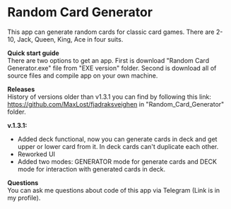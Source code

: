 # Random Card Generator
This app can generate random cards for classic card games. There are 2-10, Jack, Queen, King, Ace in four suits.

__Quick start guide__ <br />
There are two options to get an app. First is download "Random Card Generator.exe" file from "EXE version" folder. Second is download all of source files and compile app on your own machine.

__Releases__ <br />
History of versions older than v1.3.1 you can find by following this link: https://github.com/MaxLost/fjadraksveighen in "Random_Card_Generator" folder.

__v.1.3.1:__
- Added deck functional, now you can generate cards in deck and get upper or lower card from it. In deck cards can't duplicate each other.
- Reworked UI
- Added two modes: GENERATOR mode for generate cards and DECK mode for interaction with generated cards in deck.

__Questions__ <br />
You can ask me questions about code of this app via Telegram (Link is in my profile).
